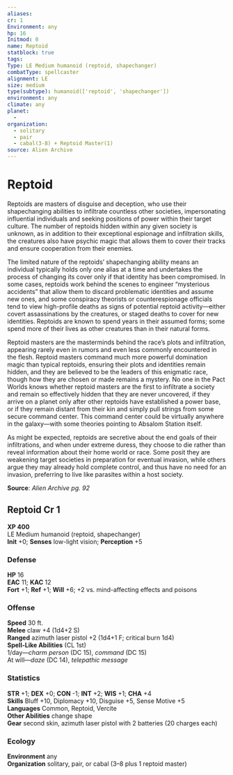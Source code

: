 ```yaml
---
aliases: 
cr: 1
Environment: any
hp: 16
Initmod: 0
name: Reptoid
statblock: true
tags: 
Type: LE Medium humanoid (reptoid, shapechanger)
combatType: spellcaster
alignment: LE
size: medium
type(subtype): humanoid(['reptoid', 'shapechanger'])
environment: any
climate: any
planet:
  - 
organization:
  - solitary
  - pair
  - cabal(3-8) + Reptoid Master(1)
source: Alien Archive
---
```


# Reptoid

Reptoids are masters of disguise and deception, who use their shapechanging abilities to infiltrate countless other societies, impersonating influential individuals and seeking positions of power within their target culture. The number of reptoids hidden within any given society is unknown, as in addition to their exceptional espionage and infiltration skills, the creatures also have psychic magic that allows them to cover their tracks and ensure cooperation from their enemies.

The limited nature of the reptoids’ shapechanging ability means an individual typically holds only one alias at a time and undertakes the process of changing its cover only if that identity has been compromised. In some cases, reptoids work behind the scenes to engineer “mysterious accidents” that allow them to discard problematic identities and assume new ones, and some conspiracy theorists or counterespionage officials tend to view high-profile deaths as signs of potential reptoid activity—either covert assassinations by the creatures, or staged deaths to cover for new identities. Reptoids are known to spend years in their assumed forms; some spend more of their lives as other creatures than in their natural forms.

Reptoid masters are the masterminds behind the race’s plots and infiltration, appearing rarely even in rumors and even less commonly encountered in the flesh. Reptoid masters command much more powerful domination magic than typical reptoids, ensuring their plots and identities remain hidden, and they are believed to be the leaders of this enigmatic race, though how they are chosen or made remains a mystery. No one in the Pact Worlds knows whether reptoid masters are the first to infiltrate a society and remain so effectively hidden that they are never uncovered, if they arrive on a planet only after other reptoids have established a power base, or if they remain distant from their kin and simply pull strings from some secure command center. This command center could be virtually anywhere in the galaxy—with some theories pointing to Absalom Station itself.

As might be expected, reptoids are secretive about the end goals of their infiltrations, and when under extreme duress, they choose to die rather than reveal information about their home world or race. Some posit they are weakening target societies in preparation for eventual invasion, while others argue they may already hold complete control, and thus have no need for an invasion, preferring to live like parasites within a host society.

**Source**:  _Alien Archive pg. 92_

## Reptoid Cr 1

**XP 400**  
LE Medium humanoid (reptoid, shapechanger)  
**Init** +0; **Senses** low-light vision; **Perception** +5  

### Defense

**HP** 16  
**EAC** 11; **KAC** 12  
**Fort** +1; **Ref** +1; **Will** +6; +2 vs. mind-affecting effects and poisons  

### Offense

**Speed** 30 ft.  
**Melee** claw +4 (1d4+2 S)  
**Ranged** azimuth laser pistol +2 (1d4+1 F; critical burn 1d4)  
**Spell-Like Abilities** (CL 1st)  
1/day—_charm person_ (DC 15), _command_ (DC 15)  
At will—_daze_ (DC 14), _telepathic message_

### Statistics

**STR** +1; **DEX** +0; **CON** -1; **INT** +2; **WIS** +1; **CHA** +4  
**Skills** Bluff +10, Diplomacy +10, Disguise +5, Sense Motive +5  
**Languages** Common, Reptoid, Vercite  
**Other Abilities** change shape  
**Gear** second skin, azimuth laser pistol with 2 batteries (20 charges each)

### Ecology

**Environment** any  
**Organization** solitary, pair, or cabal (3–8 plus 1 reptoid master)


